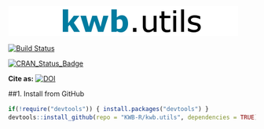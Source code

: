 <img src="kwb_utils.png" alt="kwb.utils" />
  
[![Build Status](https://travis-ci.org/KWB-R/kwb.utils.svg?branch=master)](https://travis-ci.org/KWB-R/kwb.utils)

[![CRAN_Status_Badge](http://www.r-pkg.org/badges/version/kwb.utils)](http://cran.r-project.org/package=kwb.utils)

**Cite as:** [![DOI](https://zenodo.org/badge/23293/KWB-R/kwb.utils.svg)](https://zenodo.org/badge/latestdoi/23293/KWB-R/kwb.utils)

##1. Install from GitHub 

```r
if(!require("devtools")) { install.packages("devtools") }
devtools::install_github(repo = "KWB-R/kwb.utils", dependencies = TRUE)
```
